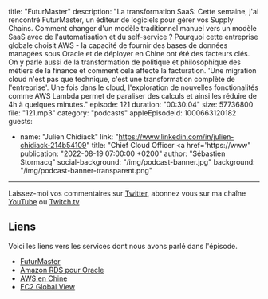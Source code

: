 title: "FuturMaster"
description: "La transformation SaaS: Cette semaine, j'ai rencontré FuturMaster, un éditeur de logiciels pour gèrer vos Supply Chains.  Comment changer d'un modèle traditionnel manuel vers un modèle SaaS avec de l'automatisation et du self-service ? Pourquoi cette entreprise globale choisit AWS - la capacité de fournir des bases de données managées sous Oracle et de déployer en Chine ont été des facteurs clés. On y parle aussi de la transformation de politique et philosophique des métiers de la finance et comment cela affecte la facturation. 'Une migration cloud n'est pas que technique, c'est une transformation complète de l'entreprise'. Une fois dans le cloud, l'exploration de nouvelles fonctionalités comme AWS Lambda permet de paraliser des calculs et ainsi les réduire de 4h à quelques minutes."
episode: 121
duration: "00:30:04"
size: 57736800
file: "121.mp3"
category: "podcasts"
appleEpisodeId: 1000663120182
guests:
  - name: "Julien Chidiack"
    link: "https://www.linkedin.com/in/julien-chidiack-214b54109"
    title: "Chief Cloud Officer <a href='https://www"
publication: "2022-08-19 07:00:00 +0200"
author: "Sébastien Stormacq"
social-background: "/img/podcast-banner.jpg"
background: "/img/podcast-banner-transparent.png"
---

Laissez-moi vos commentaires sur [Twitter](https://twitter.com/sebsto), abonnez vous sur ma chaîne [YouTube](https://www.youtube.com/sebsto) ou [Twitch.tv](https://www.twitch.tv/sebAWS)

## Liens

Voici les liens vers les services dont nous avons parlé dans l'épisode.

- [FuturMaster](https://www.futurmaster.com/)
- [Amazon RDS pour Oracle](https://docs.aws.amazon.com/AmazonRDS/latest/UserGuide/CHAP_Oracle.html)
- [AWS en Chine](https://www.amazonaws.cn/en/about-aws/china/)
- [EC2 Global View](https://docs.aws.amazon.com/AWSEC2/latest/UserGuide/Using_Filtering.html#global-view)